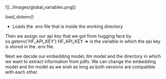 ![[../Images/global_variables.png]]

*load_dotenv()*
* Loads the .env file that is inside the working directory

Then we assign our api key that we got from hugging face by os.getenv('HF_API_KEY')
HF_API_KEY => is the variable in which the api key is stored in the .env file.

Next we decide our embedding model, llm model and the directory in which we want to extract information from pdfs.
We can change the embedding model and llm model as we wish as long as both versions are compatible with each other.